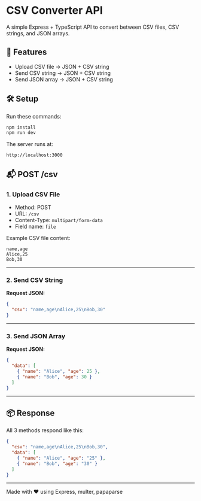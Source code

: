 # CSV Converter API

A simple Express + TypeScript API to convert between CSV files, CSV strings, and JSON arrays.

## 🚀 Features

- Upload CSV file → JSON + CSV string
- Send CSV string → JSON + CSV string
- Send JSON array → JSON + CSV string

## 🛠️ Setup

Run these commands:

```bash
npm install
npm run dev
```

The server runs at:

```
http://localhost:3000
```

## 📬 POST /csv

### 1. Upload CSV File

- Method: POST
- URL: `/csv`
- Content-Type: `multipart/form-data`
- Field name: `file`

Example CSV file content:

```
name,age
Alice,25
Bob,30
```

---

### 2. Send CSV String

**Request JSON:**

```json
{
  "csv": "name,age\nAlice,25\nBob,30"
}
```

---

### 3. Send JSON Array

**Request JSON:**

```json
{
  "data": [
    { "name": "Alice", "age": 25 },
    { "name": "Bob", "age": 30 }
  ]
}
```

---

## 📦 Response

All 3 methods respond like this:

```json
{
  "csv": "name,age\nAlice,25\nBob,30",
  "data": [
    { "name": "Alice", "age": "25" },
    { "name": "Bob", "age": "30" }
  ]
}
```

---

Made with ❤️ using Express, multer, papaparse
